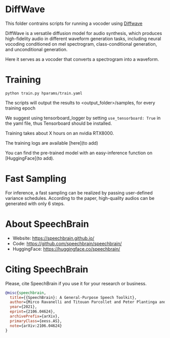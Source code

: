 # DiffWave
This folder contrains scripts for running a vocoder using [Diffwave](https://arxiv.org/pdf/2009.09761.pdf)

DiffWave is a versatile diffusion model for audio synthesis, which  produces high-fidelity audio in different waveform generation tasks, including neural vocoding conditioned on mel spectrogram, class-conditional generation, and unconditional generation.

Here it serves as a vocoder that converts a spectrogram into a waveform.

# Training
`python train.py hparams/train.yaml`

The scripts will output the results to <output_folder>/samples, for every training epoch

We suggest using tensorboard_logger by setting `use_tensorboard: True` in the yaml file, thus Tensorboard should be installed.

Training takes about X hours on an nvidia RTX8000.

The training logs are available [here](to add)

You can find the pre-trained model with an easy-inference function on [HuggingFace](to add).

# Fast Sampling
For inference, a fast sampling can be realized by passing user-defined variance schedules. According to the paper, high-quality audios can be generated with only 6 steps.

# **About SpeechBrain**
- Website: https://speechbrain.github.io/
- Code: https://github.com/speechbrain/speechbrain/
- HuggingFace: https://huggingface.co/speechbrain/


# **Citing SpeechBrain**
Please, cite SpeechBrain if you use it for your research or business.

```bibtex
@misc{speechbrain,
  title={{SpeechBrain}: A General-Purpose Speech Toolkit},
  author={Mirco Ravanelli and Titouan Parcollet and Peter Plantinga and Aku Rouhe and Samuele Cornell and Loren Lugosch and Cem Subakan and Nauman Dawalatabad and Abdelwahab Heba and Jianyuan Zhong and Ju-Chieh Chou and Sung-Lin Yeh and Szu-Wei Fu and Chien-Feng Liao and Elena Rastorgueva and François Grondin and William Aris and Hwidong Na and Yan Gao and Renato De Mori and Yoshua Bengio},
  year={2021},
  eprint={2106.04624},
  archivePrefix={arXiv},
  primaryClass={eess.AS},
  note={arXiv:2106.04624}
}
```